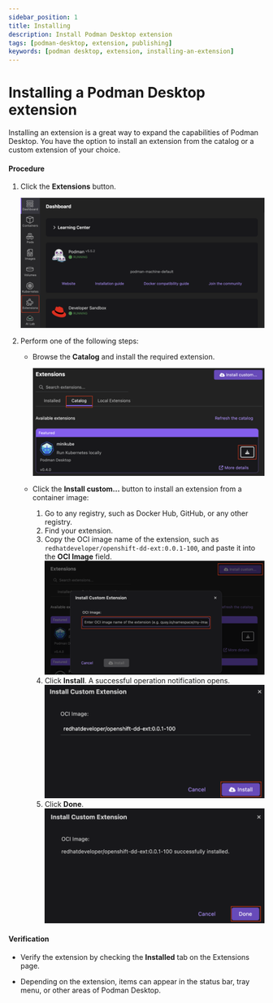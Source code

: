```yaml
---
sidebar_position: 1
title: Installing
description: Install Podman Desktop extension
tags: [podman-desktop, extension, publishing]
keywords: [podman desktop, extension, installing-an-extension]
---
```


# Installing a Podman Desktop extension

Installing an extension is a great way to expand the capabilities of Podman Desktop. You have the option to install an extension from the catalog or a custom extension of your choice.

#### Procedure

1. Click the **Extensions** button. <!-- markdownlint-disable-line MD029 -->

   ![Extension Screenshot](../img/extensions-icon.png)

2. Perform one of the following steps:

   - Browse the **Catalog** and install the required extension. <!-- markdownlint-disable-line MD029 -->

     ![Catalog Screenshot](../img/browse-catalog.png)

   - Click the **Install custom...** button to install an extension from a container image: <!-- markdownlint-disable-line MD029 -->
     1. Go to any registry, such as Docker Hub, GitHub, or any other registry.
     1. Find your extension.
     1. Copy the OCI image name of the extension, such as `redhatdeveloper/openshift-dd-ext:0.0.1-100`, and paste it into the **OCI Image** field.
        ![Install Custom Extension Dialoge](../img/install-custom.png)
     1. Click **Install**. A successful operation notification opens.
        ![install a custom extension](../img/install-a-custom-extension.png)
     1. Click **Done**.
        ![extension installed successfully](../img/extension-installed-successfully.png)

#### Verification

- Verify the extension by checking the **Installed** tab on the Extensions page.

- Depending on the extension, items can appear in the status bar, tray menu, or other areas of Podman Desktop.
